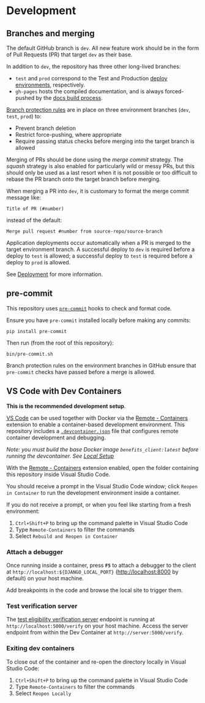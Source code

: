 # Development

## Branches and merging

The default GitHub branch is `dev`. All new feature work should be in the form of Pull Requests (PR) that target `dev` as their
base.

In addition to `dev`, the repository has three other long-lived branches:

* `test` and `prod` correspond to the Test and Production [deploy environments](../deployment/README.md), respectively.
* `gh-pages` hosts the compiled documentation, and is always forced-pushed by the
[docs build process](./documentation.md#deploying).

[Branch protection rules][gh-branch-protection] are in place on three environment branches (`dev`, `test`, `prod`) to:

* Prevent branch deletion
* Restrict force-pushing, where appropriate
* Require passing status checks before merging into the target branch is allowed

Merging of PRs should be done using the *merge commit* strategy. The *squash* strategy is also enabled for particularly wild or
messy PRs, but this should only be used as a last resort when it is not possible or too difficult to rebase the PR branch onto
the target branch before merging.

When merging a PR into `dev`, it is customary to format the merge commit message like:

```
Title of PR (#number)
```

instead of the default:

```
Merge pull request #number from source-repo/source-branch
```

Application deployments occur automatically when a PR is merged to the target environment branch. A successful deploy to
`dev` is required before a deploy to `test` is allowed; a successful deploy to `test` is required before a deploy to `prod` is
allowed.

See [Deployment](../deployment/README.md) for more information.

## pre-commit

This repository uses [`pre-commit`][pre-commit] hooks to check and format code.

Ensure you have `pre-commit` installed locally before making any commits:

```console
pip install pre-commit
```

Then run (from the root of this repository):

```console
bin/pre-commit.sh
```

Branch protection rules on the environment branches in GitHub ensure that `pre-commit` checks have passed before a merge is
allowed.

## VS Code with Dev Containers

**This is the recommended development setup**.

[VS Code][vscode] can be used together with Docker via the [Remote - Containers][vscode-containers] extension to enable a
container-based development environment. This repository includes a [`.devcontainer.json`][config-file] file that configures
remote container development and debugging.

*Note: you must build the base Docker image `benefits_client:latest` before running the devcontainer.
See [Local Setup](./README.md)*

With the [Remote - Containers][vscode-containers] extension enabled, open the folder containing this repository inside Visual
Studio Code.

You should receive a prompt in the Visual Studio Code window; click `Reopen in Container` to run the development environment
inside a container.

If you do not receive a prompt, or when you feel like starting from a fresh environment:

1. `Ctrl+Shift+P` to bring up the command palette in Visual Studio Code
1. Type `Remote-Containers` to filter the commands
1. Select `Rebuild and Reopen in Container`

### Attach a debugger

Once running inside a container, press **`F5`** to attach a debugger to the client at `http://localhost:${DJANGO_LOCAL_PORT}`
(<http://localhost:8000> by default) on your host machine.

Add breakpoints in the code and browse the local site to trigger them.

### Test verification server

The [test eligibility verification server](./test-verification-server.md) endpoint is running at `http://localhost:5000/verify`
on your host machine. Access the server endpoint from within the Dev Container at `http://server:5000/verify`.

### Exiting dev containers

To close out of the container and re-open the directory locally in Visual Studio Code:

1. `Ctrl+Shift+P` to bring up the command palette in Visual Studio Code
1. Type `Remote-Containers` to filter the commands
1. Select `Reopen Locally`


[config-file]: https://github.com/cal-itp/benefits/blob/dev/.devcontainer.json
[gh-branch-protection]: https://docs.github.com/en/github/administering-a-repository/defining-the-mergeability-of-pull-requests/about-protected-branches
[pre-commit]: https://pre-commit.com/
[vscode]: https://code.visualstudio.com/
[vscode-containers]: https://code.visualstudio.com/docs/remote/containers
